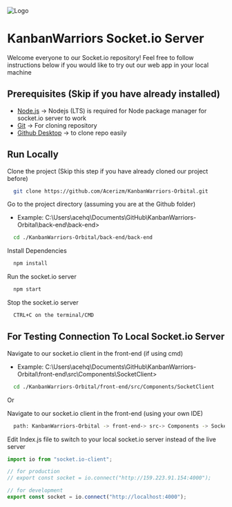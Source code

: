 
![Logo](https://drive.google.com/uc?id=1DLNaICEW3G2hWcvZ7L6fD707nVMqvGi7)


# KanbanWarriors Socket.io Server

Welcome everyone to our Socket.io repository! Feel free to follow instructions below if you would like to try out our web app in your local machine



## Prerequisites (Skip if you have already installed)
- [Node.js](https://nodejs.org/en/) -> Nodejs (LTS) is required for Node package manager for socket.io server to work
- [Git](https://git-scm.com/book/en/v2/Getting-Started-Installing-Git) -> For cloning repository
- [Github Desktop](https://desktop.github.com/) -> to clone repo easily


## Run Locally

Clone the project (Skip this step if you have already cloned our project before)

```bash
  git clone https://github.com/Acerizm/KanbanWarriors-Orbital.git
```

Go to the project directory (assuming you are at the Github folder)
- Example: C:\Users\acehq\Documents\GitHub\KanbanWarriors-Orbital\back-end\back-end>

```bash
  cd ./KanbanWarriors-Orbital/back-end/back-end
```


Install Dependencies

```bash
  npm install
```

Run the socket.io server

```bash
  npm start
```

Stop the socket.io server

```bash
  CTRL+C on the terminal/CMD
```






## For Testing Connection To Local Socket.io Server

Navigate to our socket.io client in the front-end (if using cmd)
- Example: C:\Users\acehq\Documents\GitHub\KanbanWarriors-Orbital\front-end\src\Components\SocketClient>

```bash
  cd ./KanbanWarriors-Orbital/front-end/src/Components/SocketClient
```

Or

Navigate to our socket.io client in the front-end (using your own IDE)

```bash
  path: KanbanWarriors-Orbital -> front-end-> src-> Components -> SocketClient -> index.js
```
Edit Index.js file to switch to your local socket.io server instead of the live server

```jsx
import io from "socket.io-client";

// for production
// export const socket = io.connect("http://159.223.91.154:4000");

// for development
export const socket = io.connect("http://localhost:4000");
```